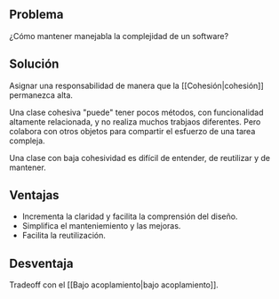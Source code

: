 ## Problema
¿Cómo mantener manejabla la complejidad de un software?

## Solución
Asignar una responsabilidad de manera que la [[Cohesión|cohesión]] permanezca alta.

Una clase cohesiva "puede" tener pocos métodos, con funcionalidad altamente relacionada, y no realiza muchos trabjaos diferentes. Pero colabora con otros objetos para compartir el esfuerzo de una tarea compleja.

Una clase con baja cohesividad es difícil de entender, de reutilizar y de mantener.

## Ventajas
- Incrementa la claridad y facilita la comprensión del diseño.
- Simplifica el manteniemiento y las mejoras.
- Facilita la reutilización.

## Desventaja
Tradeoff con el [[Bajo acoplamiento|bajo acoplamiento]].